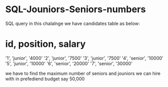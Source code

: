 # SQL-Jouniors-Seniors-numbers
SQL query
in this chalalnge we have candidates table as below:
# id, position, salary
'1', 'junior', '4000'
'2', 'junior', '7500'
'3', 'junior', '7500'
'4', 'senior', '10000'
'5', 'junior', '10000'
'6', 'senior', '20000'
'7', 'senior', '30000'

 we have to find the maximum number of seniors and jouniors we can hire with in prefediend budget say 50,000
 
